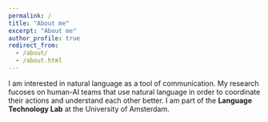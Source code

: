 ```yaml
---
permalink: /
title: "About me"
excerpt: "About me"
author_profile: true
redirect_from: 
  - /about/
  - /about.html
---
```


I am interested in natural language as a tool of communication. My research fucoses on human-AI teams that 
use natural language in order to coordinate their actions and understand each other better. I am part of the **Language Technology Lab** at the University of Amsterdam.


